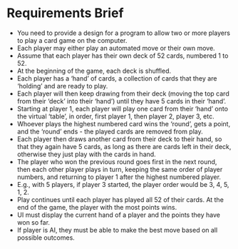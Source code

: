 # Requirements Brief
- You need to provide a design for a program to allow two or more players to play a card game on the computer. 
- Each player may either play an automated move or their own move.
- Assume that each player has their own deck of 52 cards, numbered 1 to 52. 
- At the beginning of the game, each deck is shuffled. 
- Each player has a ‘hand’ of cards, a collection of cards that they are ‘holding’ and are ready to play. 
- Each player will then keep drawing from their deck (moving the top card from their ‘deck’ into their ‘hand’) until they have 5 cards in their ‘hand’.
- Starting at player 1, each player will play one card from their ‘hand’ onto the virtual ‘table’, in order, first player 1, then player 2, player 3, etc. 
- Whoever plays the highest numbered card wins the ‘round’, gets a point, and the ‘round’ ends - the played cards are removed from play. 
- Each player then draws another card from their deck to their hand, so that they again have 5 cards, as long as there are cards left in their deck, otherwise they just play with the cards in hand. 
- The player who won the previous round goes first in the next round, then each other player plays in turn, keeping the same order of player numbers, and returning to player 1 after the highest numbered player. 
- E.g., with 5 players, if player 3 started, the player order would be 3, 4, 5, 1, 2. 
- Play continues until each player has played all 52 of their cards. At the end of the game, the player with the most points wins.
- UI must display the current hand of a player and the points they have won so far.
- If player is AI, they must be able to make the best move based on all possible outcomes.